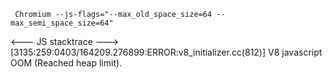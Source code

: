 ` Chromium --js-flags="--max_old_space_size=64 --max_semi_space_size=64"`

<--- JS stacktrace --->
[3135:259:0403/164209.276899:ERROR:v8_initializer.cc(812)] V8 javascript OOM (Reached heap limit).